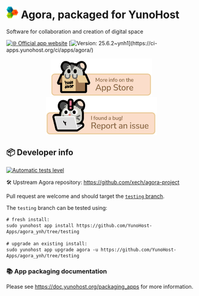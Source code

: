<!--
N.B.: This README was automatically generated by <https://github.com/YunoHost/apps_tools/blob/main/readme_generator>
It shall NOT be edited by hand.
-->

<h1>
  <img src="https://raw.githubusercontent.com/YunoHost/apps/main/logos/agora.png" width="32px" alt="Logo of Agora">
  Agora, packaged for YunoHost
</h1>

Software for collaboration and creation of digital space

[![🌐 Official app website](https://img.shields.io/badge/Official_app_website-darkgreen?style=for-the-badge)](https://www.agora-project.net)
[![Version: 25.6.2~ynh1](https://img.shields.io/badge/Version-25.6.2~ynh1-rgba(0,150,0,1)?style=for-the-badge)](https://ci-apps.yunohost.org/ci/apps/agora/)

<div align="center">
<a href="https://apps.yunohost.org/app/agora"><img height="100px" src="https://github.com/YunoHost/yunohost-artwork/raw/refs/heads/main/badges/neopossum-badges/badge_more_info_on_the_appstore.svg"/></a>
<a href="https://github.com/YunoHost-Apps/agora_ynh/issues"><img height="100px" src="https://github.com/YunoHost/yunohost-artwork/raw/refs/heads/main/badges/neopossum-badges/badge_report_an_issue.svg"/></a>
</div>

## 📦 Developer info

[![Automatic tests level](https://apps.yunohost.org/badge/cilevel/agora)](https://ci-apps.yunohost.org/ci/apps/agora/)

🛠️ Upstream Agora repository: <https://github.com/xech/agora-project>

Pull request are welcome and should target the [`testing` branch](https://github.com/YunoHost-Apps/agora_ynh/tree/testing).

The `testing` branch can be tested using:
```
# fresh install:
sudo yunohost app install https://github.com/YunoHost-Apps/agora_ynh/tree/testing

# upgrade an existing install:
sudo yunohost app upgrade agora -u https://github.com/YunoHost-Apps/agora_ynh/tree/testing
```

### 📚 App packaging documentation

Please see <https://doc.yunohost.org/packaging_apps> for more information.